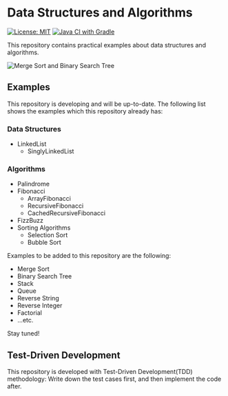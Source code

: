 # Data Structures and Algorithms

[![License: MIT](https://img.shields.io/badge/License-MIT-yellow.svg)](https://github.com/chinhung/pointwave/blob/master/LICENSE)
[![Java CI with Gradle](https://github.com/chinhung/data-structures-and-algorithms/actions/workflows/gradle.yml/badge.svg)](https://github.com/chinhung/data-structures-and-algorithms/actions/workflows/gradle.yml)

This repository contains practical examples about data structures and algorithms.

![Merge Sort and Binary Search Tree](https://i.imgur.com/HN8QU6Q.png)

## Examples

This repository is developing and will be up-to-date. The following list shows the examples which this repository already has:

### Data Structures

- LinkedList
  - SinglyLinkedList

### Algorithms

- Palindrome
- Fibonacci
  - ArrayFibonacci
  - RecursiveFibonacci
  - CachedRecursiveFibonacci
- FizzBuzz
- Sorting Algorithms
  - Selection Sort
  - Bubble Sort

Examples to be added to this repository are the following:

- Merge Sort
- Binary Search Tree
- Stack
- Queue
- Reverse String
- Reverse Integer
- Factorial
- ...etc.

Stay tuned!
  
## Test-Driven Development

This repository is developed with Test-Driven Development(TDD) methodology: Write down the test cases first, and then implement the code after.